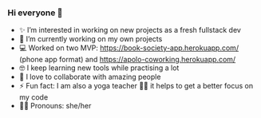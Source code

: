 ### Hi everyone 👋


- ✨ I’m interested in working on new projects as a fresh fullstack dev 
- 🌱 I’m currently working on my own projects 
- 💻  Worked on two MVP: https://book-society-app.herokuapp.com/ (phone app format) and https://apolo-coworking.herokuapp.com/
- 🤓  I keep learning new tools while practising a lot
- 🙌  I love to collaborate with amazing people
- ⚡ Fun fact: I am also a yoga teacher 🧘‍♀️ it helps to get a better focus on my code
- 🙋‍♀️ Pronouns: she/her

<!--
**Audrey-hello/Audrey-hello** is a ✨ _special_ ✨ repository because its `README‧md` (this file) appears on your GitHub profile.

Here are some ideas to get you started:

- 🔭 I’m currently working on ...
- 🌱 I’m currently learning ...
- 👯 I’m looking to collaborate on ...
- 🤔 I’m looking for help with ...
- 💬 Ask me about ...
- 📫 How to reach me: ...
- 😄 Pronouns: ...
- ⚡ Fun fact: ...
-->
